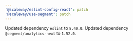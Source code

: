```yaml
---
'@scaleway/eslint-config-react': patch
'@scaleway/use-segment': patch
---
```


Updated dependency `eslint` to `8.40.0`.
Updated dependency `@segment/analytics-next` to `1.52.0`.
